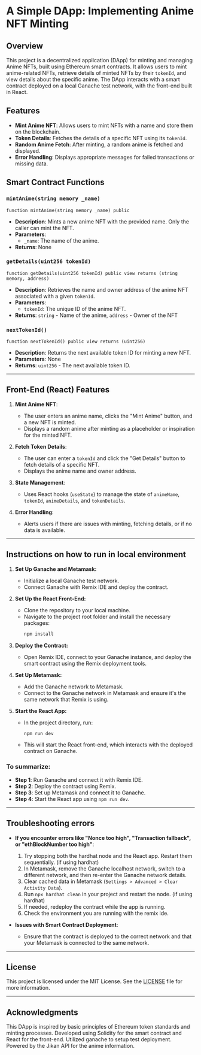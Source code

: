 # A Simple DApp: Implementing Anime NFT Minting

## Overview

This project is a decentralized application (DApp) for minting and managing Anime NFTs, built using Ethereum smart contracts. It allows users to mint anime-related NFTs, retrieve details of minted NFTs by their `tokenId`, and view details about the specific anime. The DApp interacts with a smart contract deployed on a local Ganache test network, with the front-end built in React.

## Features
- **Mint Anime NFT**: Allows users to mint NFTs with a name and store them on the blockchain.
- **Token Details**: Fetches the details of a specific NFT using its `tokenId`.
- **Random Anime Fetch**: After minting, a random anime is fetched and displayed.
- **Error Handling**: Displays appropriate messages for failed transactions or missing data.

## Smart Contract Functions

### `mintAnime(string memory _name)`
```solidity
function mintAnime(string memory _name) public
```
- **Description**: Mints a new anime NFT with the provided name. Only the caller can mint the NFT.
- **Parameters**: 
  - `_name`: The name of the anime.
- **Returns**: None

### `getDetails(uint256 tokenId)`
```solidity
function getDetails(uint256 tokenId) public view returns (string memory, address)
```
- **Description**: Retrieves the name and owner address of the anime NFT associated with a given `tokenId`.
- **Parameters**: 
  - `tokenId`: The unique ID of the anime NFT.
- **Returns**: `string` - Name of the anime, `address` - Owner of the NFT

### `nextTokenId()`
```solidity
function nextTokenId() public view returns (uint256)
```
- **Description**: Returns the next available token ID for minting a new NFT.
- **Parameters**: None
- **Returns**: `uint256` - The next available token ID.

---

## Front-End (React) Features

1. **Mint Anime NFT**:
   - The user enters an anime name, clicks the "Mint Anime" button, and a new NFT is minted.
   - Displays a random anime after minting as a placeholder or inspiration for the minted NFT.

2. **Fetch Token Details**:
   - The user can enter a `tokenId` and click the "Get Details" button to fetch details of a specific NFT.
   - Displays the anime name and owner address.

3. **State Management**:
   - Uses React hooks (`useState`) to manage the state of `animeName`, `tokenId`, `animeDetails`, and `tokenDetails`.

4. **Error Handling**:
   - Alerts users if there are issues with minting, fetching details, or if no data is available.

---

## Instructions on how to run in local environment

1. **Set Up Ganache and Metamask:**
   - Initialize a local Ganache test network.
   - Connect Ganache with Remix IDE and deploy the contract.

2. **Set Up the React Front-End:**
   - Clone the repository to your local machine.
   - Navigate to the project root folder and install the necessary packages:
     ```bash
     npm install
     ```

3. **Deploy the Contract:**
   - Open Remix IDE, connect to your Ganache instance, and deploy the smart contract using the Remix deployment tools.

4. **Set Up Metamask:**
   - Add the Ganache network to Metamask.
   - Connect to the Ganache network in Metamask and ensure it's the same network that Remix is using.

5. **Start the React App:**
   - In the project directory, run:
     ```bash
     npm run dev
     ```
   - This will start the React front-end, which interacts with the deployed contract on Ganache.

### To summarize:
- **Step 1**: Run Ganache and connect it with Remix IDE.
- **Step 2**: Deploy the contract using Remix.
- **Step 3**: Set up Metamask and connect it to Ganache.
- **Step 4**: Start the React app using `npm run dev`.

---

## Troubleshooting errors

- **If you encounter errors like "Nonce too high", "Transaction fallback", or "ethBlockNumber too high"**:
  1. Try stopping both the hardhat node and the React app. Restart them sequentially. (if using hardhat)
  2. In Metamask, remove the Ganache localhost network, switch to a different network, and then re-enter the Ganache network details.
  3. Clear cached data in Metamask (`Settings > Advanced > Clear Activity Data`).
  4. Run `npx hardhat clean` in your project and restart the node. (if using hardhat)
  5. If needed, redeploy the contract while the app is running. 
  6. Check the environment you are running with the remix ide.

- **Issues with Smart Contract Deployment**:
  - Ensure that the contract is deployed to the correct network and that your Metamask is connected to the same network.
  
---

## License

This project is licensed under the MIT License. See the [LICENSE](../../LICENSE) file for more information.

---

## Acknowledgments

This DApp is inspired by basic principles of Ethereum token standards and minting processes. Developed using Solidity for the smart contract and React for the front-end. Utilized ganache to setup test deployment. Powered by the Jikan API for the anime information.
